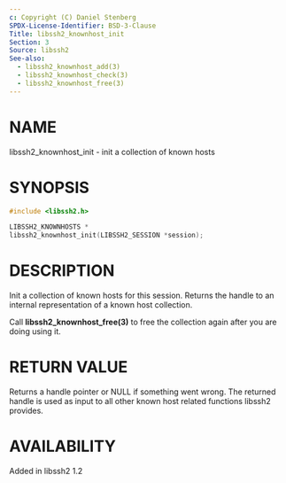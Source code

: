 ```yaml
---
c: Copyright (C) Daniel Stenberg
SPDX-License-Identifier: BSD-3-Clause
Title: libssh2_knownhost_init
Section: 3
Source: libssh2
See-also:
  - libssh2_knownhost_add(3)
  - libssh2_knownhost_check(3)
  - libssh2_knownhost_free(3)
---
```


# NAME

libssh2_knownhost_init - init a collection of known hosts

# SYNOPSIS

~~~c
#include <libssh2.h>

LIBSSH2_KNOWNHOSTS *
libssh2_knownhost_init(LIBSSH2_SESSION *session);
~~~

# DESCRIPTION

Init a collection of known hosts for this session. Returns the handle to an
internal representation of a known host collection.

Call **libssh2_knownhost_free(3)** to free the collection again after you are
doing using it.

# RETURN VALUE

Returns a handle pointer or NULL if something went wrong. The returned handle
is used as input to all other known host related functions libssh2 provides.

# AVAILABILITY

Added in libssh2 1.2
